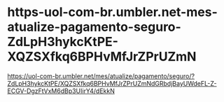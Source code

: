 # https-uol-com-br.umbler.net-mes-atualize-pagamento-seguro-ZdLpH3hykcKtPE-XQZSXfkq6BPHvMfJrZPrUZmN
https://uol-com-br.umbler.net/mes/atualize/pagamento/seguro/?ZdLpH3hykcKtPE/XQZSXfkq6BPHvMfJrZPrUZmNdGRbdjBayUWdeFL-Z-ECGV-DgzFtVxM6dBp3UIirY4/dEkkN
